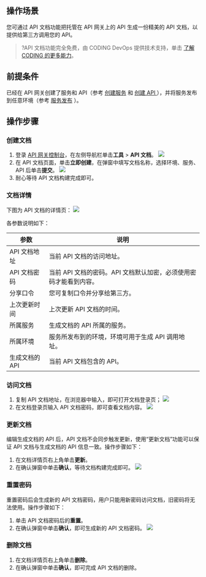 ## 操作场景

您可通过 API 文档功能把托管在 API 网关上的 API 生成一份精美的 API 文档，以提供给第三方调用您的 API。
>?API 文档功能完全免费，由 CODING DevOps 提供技术支持，单击 [了解 CODING 的更多能力](https://coding.net/)。

## 前提条件

已经在 API 网关创建了服务和 API（参考 [创建服务](https://intl.cloud.tencent.com/document/product/628/11787) 和 [创建 API ](https://intl.cloud.tencent.com/document/product/628/11795)），并将服务发布到任意环境（参考 [服务发布](https://intl.cloud.tencent.com/document/product/628/11809) ）。

## 操作步骤
### 创建文档

1. 登录 [API 网关控制台](https://console.cloud.tencent.com/apigateway/index?rid=1)，在左侧导航栏单击**工具** > **API 文档**。
   ![](https://main.qcloudimg.com/raw/c2df5fec87cd2f29a4f27d540bd4abe7.png)
2. 在 API 文档页面，单击**立即创建**，在弹窗中填写文档名称，选择环境、服务、API 后单击**提交**。
   ![](https://main.qcloudimg.com/raw/7959f140dacae6911eedab4f0c397a4f.png)
3. 耐心等待 API 文档构建完成即可。

### 文档详情

下图为 API 文档的详情页：
![](https://main.qcloudimg.com/raw/450ea44198363f1b787a35a7cdbce174.png)

各参数说明如下：

| 参数 | 说明 |
| ---- | ---- |
| API 文档地址  |  当前 API 文档的访问地址。  |  
| API 文档密码  |  当前 API 文档的密码。API 文档默认加密，必须使用密码才能看到内容。  |  
| 分享口令  |  您可复制口令并分享给第三方。  |  
| 上次更新时间  |  上次更新 API 文档的时间。  |  
| 所属服务  |  生成文档的 API 所属的服务。  |  
| 所属环境  |  服务所发布到的环境，环境可用于生成 API 调用地址。  |  
| 生成文档的 API  |  当前 API 文档包含的 API。  |  

### 访问文档

1. 复制 API 文档地址，在浏览器中输入，即可打开文档登录页；
   ![](https://main.qcloudimg.com/raw/8f617c72722008c7d51889912ae3da12.png)
2. 在文档登录页输入 API 文档密码，即可查看文档内容。
   ![](https://main.qcloudimg.com/raw/6af54019f8304f96d6729314a06d0c43.png)

### 更新文档

编辑生成文档的 API 后，API 文档不会同步触发更新，使用“更新文档”功能可以保证 API 文档与生成文档的 API 信息一致。操作步骤如下：
1. 在文档详情页右上角单击**更新**。
2. 在确认弹窗中单击**确认**，等待文档构建完成即可。
![](https://main.qcloudimg.com/raw/a7ec27c117b42b9a49aa33c1b6faa9ba.png)

### 重置密码

重置密码后会生成新的 API 文档密码，用户只能用新密码访问文档，旧密码将无法使用。操作步骤如下：
1. 单击 API 文档密码后的**重置**。
2. 在确认弹窗中单击**确认**，即可生成新的 API 文档密码。
![](https://main.qcloudimg.com/raw/7f044807940c26b5835b0f4cf510e7b2.png)

### 删除文档

1. 在文档详情页右上角单击**删除**。
2. 在确认弹窗中单击**确认**，即可完成 API 文档的删除。
